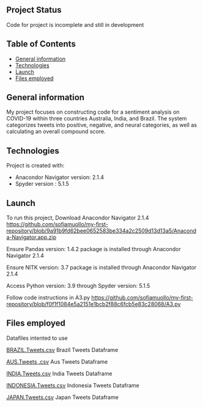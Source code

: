 ## Project Status 
Code for project is incomplete and still in development

## Table of Contents
* [General information](#general-information)
* [Technologies](#technologies)
* [Launch](#Launch)
* [Files employed](Files-employed)


## General information
My project focuses on constructing code for a sentiment analysis on COVID-19 within three countries Australia, India, and Brazil. The system categorizes tweets into positive, negative, and neural categories, as well as calculating an overall compound score.  


## Technologies 
Project is created with:
* Anacondor Navigator version: 2.1.4
* Spyder version : 5.1.5

## Launch 
To run this project, Download Anacondor Navigator 2.1.4 <https://github.com/sofiamuollo/my-first-repository/blob/9a91b9fd62bee0652583be334a2c2509d13d13a5/Anaconda-Navigator.app.zip> 

Ensure Pandas version: 1.4.2 package is installed through Anacondor Navigator 2.1.4

Ensure NlTK version: 3.7 package is installed through Anacondor Navigator 2.1.4

Access Python version: 3.9 through Spyder version: 5.1.5 

Follow code instructions in A3.py <https://github.com/sofiamuollo/my-first-repository/blob/f0f1f1084e5a2151e1bcb2f88c6fcb5e83c28068/A3.py>


## Files employed

Datafiles intented to use

[BRAZIL.Tweets.csv](https://github.com/sofiamuollo/my-first-repository/files/9892577/BRAZIL.Tweets.csv) Brazil Tweets Dataframe 

[AUS.Tweets .csv](https://github.com/sofiamuollo/my-first-repository/files/9892560/AUS.Tweets.csv) Aus Tweets Dataframe 

[INDIA.Tweets.csv](https://github.com/sofiamuollo/my-first-repository/files/9892578/INDIA.Tweets.csv) India Tweets Dataframe 

[INDONESIA.Tweets.csv](https://github.com/sofiamuollo/my-first-repository/files/9892564/INDONESIA.Tweets.csv) Indonesia Tweets Dataframe 

[JAPAN.Tweets.csv](https://github.com/sofiamuollo/my-first-repository/files/9892568/JAPAN.Tweets.csv) Japan Tweets Dataframe 
